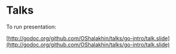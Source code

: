 # Talks

To run presentation:

[http://godoc.org/github.com/OShalakhin/talks/go-intro/talk.slide](http://godoc.org/github.com/OShalakhin/talks/go-intro/talk.slide)

